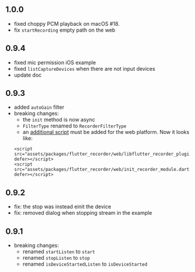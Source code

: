 ## 1.0.0
- fixed choppy PCM playback on macOS #18.
- fix `startRecording` empty path on the web

## 0.9.4
- fixed mic permission iOS example
- fixed `listCaptureDevices` when there are not input devices
- update doc

## 0.9.3
- added `autoGain` filter
- breaking changes: 
  - the `init` method is now async
  - `FilterType` renamed to `RecorderFilterType`
  - an [additional script](https://github.com/alnitak/flutter_recorder#web) must be added for the web platform. Now it looks like:
  ```
  <script src="assets/packages/flutter_recorder/web/libflutter_recorder_plugin.js" defer></script>
  <script src="assets/packages/flutter_recorder/web/init_recorder_module.dart.js" defer></script>
  ```

## 0.9.2
- fix: the stop was instead einit the device
- fix: removed dialog when stopping stream in the example

## 0.9.1
- breaking changes: 
  - renamed `startListen` to `start`
  - renamed `stopListen` to `stop`
  - renamed `isDeviceStartedListen` to `isDeviceStarted`
